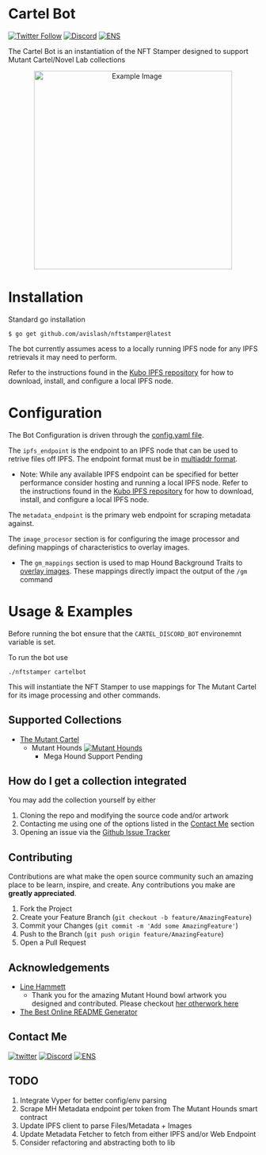 
# Cartel Bot
[![Twitter Follow](https://img.shields.io/twitter/follow/avis1ash?style=social)](https://twitter.com/avis1ash "Follow me on Twitter!")
[![Discord](https://img.shields.io/badge/avislash%235874-7289DA?logo=discord&logoColor=white)](#) 
[![ENS](https://img.shields.io/badge/ENS-avislash.eth-blueviolet?logo=ethereum)](https://avislash.eth.xyz/)
  

The Cartel Bot is an instantiation of the NFT Stamper designed to support Mutant Cartel/Novel Lab collections
<div align="center">
  <img src="https://github.com/avislash/nftstamper/blob/main/example_images/hounds_example.jpg" alt="Example Image" width="400"/>
</div>

# Installation
Standard go installation
```
$ go get github.com/avislash/nftstamper@latest
```
The bot currently assumes acess to a locally running IPFS node for any IPFS retrievals it may need to perform.

Refer to the instructions found in the [Kubo IPFS repository](https://github.com/ipfs/kubo) for how to download, install, and configure a local IPFS node.


# Configuration
The Bot Configuration is driven through the [config.yaml file](https://github.com/avislash/nftstamper/blob/main/cartel/config.yaml). 

The `ipfs_endpoint` is the endpoint to an IPFS node that can be used to retrive files off IPFS. The endpoint format must be in [multiaddr format](https://github.com/multiformats/multiaddr#encoding).
 - Note: While any available IPFS endpoint can be specified for better performance consider hosting and running a local IPFS node. Refer to the instructions found in the [Kubo IPFS repository](https://github.com/ipfs/kubo) for how to download, install, and configure a local IPFS node.

The `metadata_endpoint` is the primary web endpoint for scraping metadata against.

The `image_procesor` section is for configuring the image processor and defining mappings of characteristics to overlay images. 
 - The `gm_mappings` section is used to map Hound Background Traits to [overlay images](https://github.com/avislash/nftstamper/tree/main/cartel/bowls). These mappings directly impact the output of the `/gm` command

# Usage & Examples
Before running the bot ensure that the `CARTEL_DISCORD_BOT` environemnt variable is set.

To run the bot use
```
./nftstamper cartelbot
```

This will instantiate the NFT Stamper to use mappings for The Mutant Cartel for its image processing and other commands.


## Supported Collections

- [The Mutant Cartel](https://github.com/avislash/nftstamper/tree/main/cartel)
   - Mutant Hounds [![Mutant Hounds](https://img.shields.io/badge/Supported-90%25-yellow)](#)
     - Mega Hound Support Pending


## How do I get a collection integrated
You may add the collection yourself by either
1. Cloning the repo and modifying the source code and/or artwork 
2. Contacting me using one of the options listed in the [Contact Me](#contact-me) section 
3. Opening an issue via the [Github Issue Tracker](https://github.com/avislash/nftstamper/issue)


## Contributing

Contributions are what make the open source community such an amazing place to be learn, inspire, and create. Any contributions you make are **greatly appreciated**.

1. Fork the Project
2. Create your Feature Branch (`git checkout -b feature/AmazingFeature`)
3. Commit your Changes (`git commit -m 'Add some AmazingFeature'`)
4. Push to the Branch (`git push origin feature/AmazingFeature`)
5. Open a Pull Request

## Acknowledgements
 - [Line Hammett](https://linehammett.com/about-me)
    - Thank you for the amazing Mutant Hound bowl artwork you designed and contributed. Please checkout [her otherwork here](https://linehammett.com/digiart-and-nfts)
 - [The Best Online README Generator](https://readme.so/)

## Contact Me <a name="contact-me"></a>
[![twitter](https://img.shields.io/badge/@avis1ash-1DA1F2?style=for-the-badge&logo=twitter&logoColor=white)](https://twitter.com/avis1ash)
[![Discord](https://img.shields.io/badge/avislash%235874-7289DA?style=for-the-badge&logo=discord&logoColor=white)](#)
[![ENS](https://img.shields.io/badge/ENS-avislash.eth-blueviolet?style=for-the-badge&logo=ethereum)](https://avislash.eth.xyz/)

## TODO
1. Integrate Vyper for better config/env parsing
2. Scrape MH Metadata endpoint per token from The Mutant Hounds smart contract
3. Update IPFS client to parse Files/Metadata + Images
4. Update Metadata Fetcher to fetch from either IPFS and/or Web Endpoint
5. Consider refactoring and abstracting both to lib

